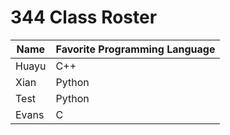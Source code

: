 # 344 Class Roster

| Name  | Favorite Programming Language |
| ----- | ----------------------------- |
| Huayu | C++                           |
| Xian  | Python                        |
| Test  | Python                        |
| Evans | C                             |
